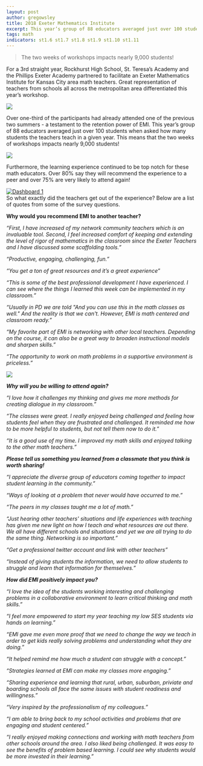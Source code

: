 ```yaml
---
layout: post
author: gregowsley
title: 2018 Exeter Mathematics Institute 
excerpt: This year’s group of 88 educators averaged just over 100 students when asked how many students the teachers teach in a given year. This means that the two weeks of workshops impacts nearly 90,000 students! 
tags: math
indicators: st1.6 st1.7 st1.8 st1.9 st1.10 st1.11
---
```

<blockquote> The two weeks of workshops impacts nearly 9,000 students! </blockquote>

For a 3rd straight year, Rockhurst High School, St. Teresa’s Academy and the Phillips Exeter Academy partnered to facilitate an Exeter Mathematics Institute for Kansas City area math teachers. Great representation of teachers from schools all across the metropolitan area differentiated this year’s workshop.

<div class="flex-wrapper">
  <div class="x1"><img src="{{ site.baseurl }}/img/EMI2018(2).JPG"></div>
</div>

Over one-third of the participants had already attended one of the previous two summers - a testament to the retention power of EMI. This year’s group of 88 educators averaged just over 100 students when asked how many students the teachers teach in a given year. This means that the two weeks of workshops impacts nearly 9,000 students! 

<div class="flex-wrapper">
  <div class="x1"><img src="{{ site.baseurl }}/img/EMI2018(3).JPG"></div>
</div>

Furthermore, the learning experience continued to be top notch for these math educators. Over 80% say they will recommend the experience to a peer and over 75% are very likely to attend again!

<div class='tableauPlaceholder' id='viz1538453106334' style='position: relative'>
  <noscript>
    <a href='#'> <img alt='Dashboard 1 ' src='https:&#47;&#47;public.tableau.com&#47;static&#47;images&#47;Ex&#47;ExeterMathematicsInstitute-Summer2018KansasCity&#47;Dashboard1&#47;1_rss.png' style='border: none' /> </a>
  </noscript>
  <object class='tableauViz' style='display:none;'>
    <param name='host_url' value='https%3A%2F%2Fpublic.tableau.com%2F' />
    <param name='embed_code_version' value='3' />
    <param name='site_root' value='' />
    <param name='name' value='ExeterMathematicsInstitute-Summer2018KansasCity&#47;Dashboard1' />
    <param name='tabs' value='no' />
    <param name='toolbar' value='yes' />
    <param name='static_image' value='https:&#47;&#47;public.tableau.com&#47;static&#47;images&#47;Ex&#47;ExeterMathematicsInstitute-Summer2018KansasCity&#47;Dashboard1&#47;1.png' />
    <param name='animate_transition' value='yes' />
    <param name='display_static_image' value='yes' />
    <param name='display_spinner' value='yes' />
    <param name='display_overlay' value='yes' />
    <param name='display_count' value='yes' />
  </object>
</div>
<script type='text/javascript'>
  var divElement = document.getElementById('viz1538453106334');
  var vizElement = divElement.getElementsByTagName('object')[0];
  vizElement.style.width = '100%';
  vizElement.style.height = (divElement.offsetWidth) + 'px';
  var scriptElement = document.createElement('script');
  scriptElement.src = 'https://public.tableau.com/javascripts/api/viz_v1.js';
  vizElement.parentNode.insertBefore(scriptElement, vizElement);
</script>
So what exactly did the teachers get out of the experience? Below are a list of quotes from some of the survey questions.

<b>Why would you recommend EMI to another teacher?</b>

<i>“First, I have increased of my network community teachers which is an invaluable tool. Second, I feel increased comfort of keeping and extending the level of rigor of mathematics in the classroom since the Exeter Teachers and I have discussed some scaffolding tools.”

<i>“Productive, engaging, challenging, fun.”

<i>“You get a ton of great resources and it’s a great experience”

<i>“This is some of the best professional development I have experienced. I can see where the things I learned this week can be implemented in my classroom.”

<i>“Usually in PD we are told "And you can use this in the math classes as well." And the reality is that we can't. However, EMI is math centered and classroom ready.”

<i>“My favorite part of EMI is networking with other local teachers. Depending on the course, it can also be a great way to broaden instructional models and sharpen skills.”

<i>“The opportunity to work on math problems in a supportive environment is priceless.”

<div class="flex-wrapper">
  <div class="x1"><img src="{{ site.baseurl }}/img/EMI2018(1).JPG"></div>
</div>

<b>Why will you be willing to attend again?</b>

<i>“I love how it challenges my thinking and gives me more methods for creating dialogue in my classroom.”

<i>“The classes were great. I really enjoyed being challenged and feeling how students feel when they are frustrated and challenged. It reminded me how to be more helpful to students, but not tell them now to do it.”

<i>“It is a good use of my time. I improved my math skills and enjoyed talking to the other math teachers.”

<b>Please tell us something you learned from a classmate that you think is worth sharing!</b>

<i>“I appreciate the diverse group of educators coming together to impact student learning in the community.”

<i>“Ways of looking at a problem that never would have occurred to me.”

<i>“The peers in my classes taught me a lot of math.”

<i>“Just hearing other teachers' situations and life experiences with teaching has given me new light on how I teach and what resources are out there. We all have different schools and situations and yet we are all trying to do the same thing. Networking is so important.”

<i>“Get a professional twitter account and link with other teachers”

<i>“Instead of giving students the information, we need to allow students to struggle and learn that information for themselves.”
  
<b>How did EMI positively impact you?</b>

<i>“I love the idea of the students working interesting and challenging problems in a collaborative environment to learn critical thinking and math skills.”

<i>“I feel more empowered to start my year teaching my low SES students via hands on learning.”

<i>“EMI gave me even more proof that we need to change the way we teach in order to get kids really solving problems and understanding what they are doing.”

<i>“It helped remind me how much a student can struggle with a concept.”

<i>“Strategies learned at EMI can make my classes more engaging.”

<i>“Sharing experience and learning that rural, urban, suburban, priviate and boarding schools all face the same issues with student readiness and willingness.”

<i>“Very inspired by the professionalism of my colleagues.”

<i>“I am able to bring back to my school activities and problems that are engaging and student centered.”

<i>“I really enjoyed making connections and working with math teachers from other schools around the area. I also liked being challenged. It was easy to see the benefits of problem based learning. I could see why students would be more invested in their learning.”
